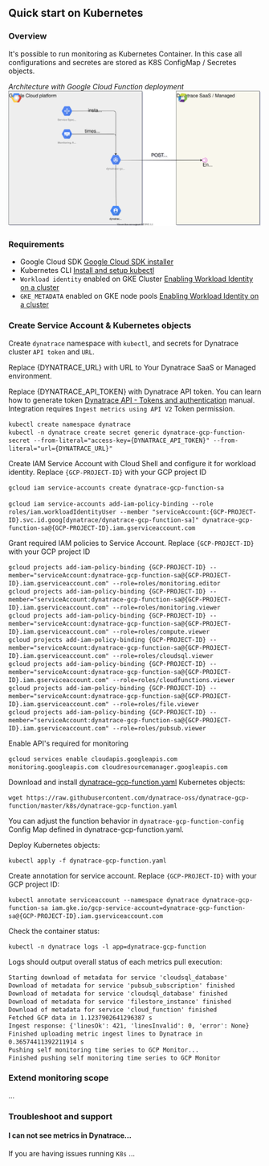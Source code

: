 ## Quick start on Kubernetes

### Overview
It's possible to run monitoring as Kubernetes Container. In this case all configurations and secretes are stored as K8S ConfigMap / Secretes objects. 

*Architecture with Google Cloud Function deployment*
![GKE Container Architecture](../../img/architecture-k8s.svg)


### Requirements 
* Google Cloud SDK [Google Cloud SDK installer](https://cloud.google.com/sdk/docs/downloads-interactive#linux)
* Kubernetes CLI [Install and setup kubectl](https://kubernetes.io/docs/tasks/tools/install-kubectl/) 
* `Workload identity` enabled on GKE Cluster [Enabling Workload Identity on a cluster](https://cloud.google.com/kubernetes-engine/docs/how-to/workload-identity#enable_on_cluster)
* `GKE_METADATA` enabled on GKE node pools [Enabling Workload Identity on a cluster](https://cloud.google.com/kubernetes-engine/docs/how-to/workload-identity#enable_on_cluster)

### Create Service Account & Kubernetes objects
Create `dynatrace` namespace with `kubectl`, and secrets for Dynatrace cluster `API token` and `URL`. 

Replace {DYNATRACE_URL} with URL to Your Dynatrace SaaS or Managed environment.

Replace {DYNATRACE_API_TOKEN} with  Dynatrace API token. You can learn how to generate token [Dynatrace API - Tokens and authentication](https://www.dynatrace.com/support/help/dynatrace-api/basics/dynatrace-api-authentication) manual. Integration requires `Ingest metrics using API V2` Token permission.
```
kubectl create namespace dynatrace
kubectl -n dynatrace create secret generic dynatrace-gcp-function-secret --from-literal="access-key={DYNATRACE_API_TOKEN}" --from-literal="url={DYNATRACE_URL}"
```

Create IAM Service Account with Cloud Shell and configure it for workload identity. Replace `{GCP-PROJECT-ID}` with your GCP project ID

```
gcloud iam service-accounts create dynatrace-gcp-function-sa

gcloud iam service-accounts add-iam-policy-binding --role roles/iam.workloadIdentityUser --member "serviceAccount:{GCP-PROJECT-ID}.svc.id.goog[dynatrace/dynatrace-gcp-function-sa]" dynatrace-gcp-function-sa@{GCP-PROJECT-ID}.iam.gserviceaccount.com
```

Grant required IAM policies to Service Account. Replace `{GCP-PROJECT-ID}` with your GCP project ID
```
gcloud projects add-iam-policy-binding {GCP-PROJECT-ID} --member="serviceAccount:dynatrace-gcp-function-sa@{GCP-PROJECT-ID}.iam.gserviceaccount.com" --role=roles/monitoring.editor
gcloud projects add-iam-policy-binding {GCP-PROJECT-ID} --member="serviceAccount:dynatrace-gcp-function-sa@{GCP-PROJECT-ID}.iam.gserviceaccount.com" --role=roles/monitoring.viewer
gcloud projects add-iam-policy-binding {GCP-PROJECT-ID} --member="serviceAccount:dynatrace-gcp-function-sa@{GCP-PROJECT-ID}.iam.gserviceaccount.com" --role=roles/compute.viewer
gcloud projects add-iam-policy-binding {GCP-PROJECT-ID} --member="serviceAccount:dynatrace-gcp-function-sa@{GCP-PROJECT-ID}.iam.gserviceaccount.com" --role=roles/cloudsql.viewer
gcloud projects add-iam-policy-binding {GCP-PROJECT-ID} --member="serviceAccount:dynatrace-gcp-function-sa@{GCP-PROJECT-ID}.iam.gserviceaccount.com" --role=roles/cloudfunctions.viewer
gcloud projects add-iam-policy-binding {GCP-PROJECT-ID} --member="serviceAccount:dynatrace-gcp-function-sa@{GCP-PROJECT-ID}.iam.gserviceaccount.com" --role=roles/file.viewer
gcloud projects add-iam-policy-binding {GCP-PROJECT-ID} --member="serviceAccount:dynatrace-gcp-function-sa@{GCP-PROJECT-ID}.iam.gserviceaccount.com" --role=roles/pubsub.viewer
```

Enable API's required for monitoring
```
gcloud services enable cloudapis.googleapis.com monitoring.googleapis.com cloudresourcemanager.googleapis.com
```


Download and install [dynatrace-gcp-function.yaml](k8s/dynatrace-gcp-function.yaml) Kubernetes objects:
```
wget https://raw.githubusercontent.com/dynatrace-oss/dynatrace-gcp-function/master/k8s/dynatrace-gcp-function.yaml
```
You can adjust the function behavior in `dynatrace-gcp-function-config` Config Map defined in dynatrace-gcp-function.yaml. 

Deploy Kubernetes objects:
```
kubectl apply -f dynatrace-gcp-function.yaml
```

Create annotation for service account. Replace `{GCP-PROJECT-ID}` with your GCP project ID:
```
kubectl annotate serviceaccount --namespace dynatrace dynatrace-gcp-function-sa iam.gke.io/gcp-service-account=dynatrace-gcp-function-sa@{GCP-PROJECT-ID}.iam.gserviceaccount.com
```

Check the container status:
```
kubectl -n dynatrace logs -l app=dynatrace-gcp-function
```
Logs should output overall status of each metrics pull execution:
```
Starting download of metadata for service 'cloudsql_database'
Download of metadata for service 'pubsub_subscription' finished
Download of metadata for service 'cloudsql_database' finished
Download of metadata for service 'filestore_instance' finished
Download of metadata for service 'cloud_function' finished
Fetched GCP data in 1.1237902641296387 s
Ingest response: {'linesOk': 421, 'linesInvalid': 0, 'error': None}
Finished uploading metric ingest lines to Dynatrace in 0.36574411392211914 s
Pushing self monitoring time series to GCP Monitor...
Finished pushing self monitoring time series to GCP Monitor
```


### Extend monitoring scope
...

### Troubleshoot and support
#### I can not see metrics in Dynatrace...
If you are having issues running `K8s`
...